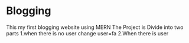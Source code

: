 # Blogging
This my first blogging website using MERN
The Project is Divide into two parts
1.when there is no user  change user=fa
2.When there is user
